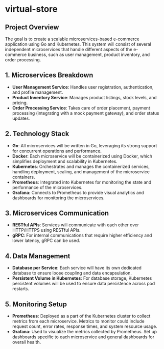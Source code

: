 # virtual-store

## Project Overview
The goal is to create a scalable microservices-based e-commerce application using Go and Kubernetes. This system will consist of several independent microservices that handle different aspects of the e-commerce business, such as user management, product inventory, and order processing.

## 1. Microservices Breakdown
- **User Management Service**: Handles user registration, authentication, and profile management.
- **Product Inventory Service**: Manages product listings, stock levels, and pricing.
- **Order Processing Service**: Takes care of order placement, payment processing (integrating with a mock payment gateway), and order status updates.

## 2. Technology Stack
- **Go**: All microservices will be written in Go, leveraging its strong support for concurrent operations and performance.
- **Docker**: Each microservice will be containerized using Docker, which simplifies deployment and scalability in Kubernetes.
- **Kubernetes**: Orchestrates and manages the containerized services, handling deployment, scaling, and management of the microservice containers.
- **Prometheus**: Integrated into Kubernetes for monitoring the state and performance of the microservices.
- **Grafana**: Connects to Prometheus to provide visual analytics and dashboards for monitoring the microservices.

## 3. Microservices Communication
- **RESTful APIs**: Services will communicate with each other over HTTP/HTTPS using RESTful APIs.
- **gRPC**: For internal communications that require higher efficiency and lower latency, gRPC can be used.

## 4. Data Management
- **Database per Service**: Each service will have its own dedicated database to ensure loose coupling and data encapsulation.
- **Persistent Volume in Kubernetes**: For database storage, Kubernetes persistent volumes will be used to ensure data persistence across pod restarts.

## 5. Monitoring Setup
- **Prometheus**: Deployed as a part of the Kubernetes cluster to collect metrics from each microservice. Metrics to monitor could include request count, error rates, response times, and system resource usage.
- **Grafana**: Used to visualize the metrics collected by Prometheus. Set up dashboards specific to each microservice and general dashboards for overall health.

